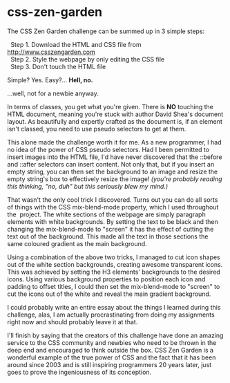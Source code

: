 # css-zen-garden

The CSS Zen Garden challenge can be summed up in 3 simple steps:

  Step 1. Download the HTML and CSS file from http://www.csszengarden.com<br>
  Step 2. Style the webpage by only editing the CSS file<br>
  Step 3. Don't touch the HTML file

Simple? Yes. Easy?... <b>Hell, no.</b>

...well, not for a newbie anyway.

In terms of classes, you get what you're given. There is <b>NO</b> touching the HTML document, meaning you're stuck with author David Shea's document layout.
As beautifully and expertly crafted as the document is, if an element isn't classed, you need to use pseudo selectors to get at them.

This alone made the challenge worth it for me. As a new programmer, I had no idea of the power of CSS pseudo selectors. Had I been permitted to insert
images into the HTML file, I'd have never discovered that the ::before and ::after selectors can insert content. Not only that, but if you insert an empty string,
you can then set the background to an image and resize the empty string's box to effectively resize the image! <i>(you're probably reading this thinking, "no, duh"
but this seriously blew my mind.)</i>

That wasn't the only cool trick I discovered. Turns out you can do all sorts of things with the CSS mix-blend-mode property, which I used throughout the 
project. The white sections of the webpage are simply paragraph elements with white backgrounds. By setting the text to be black and then changing 
the mix-blend-mode to "screen" it has the effect of cutting the text out of the background. This made all the text in those sections the same coloured gradient 
as the main background.

Using a combination of the above two tricks, I managed to cut icon shapes out of the white section backgrounds, creating awesome transparent icons. This was
achieved by setting the H3 elements' backgrounds to the desired icons. Using various background properties to position each icon and padding to offset titles,
I could then set the mix-blend-mode to "screen" to cut the icons out of the white and reveal the main gradient background.

I could probably write an entire essay about the things I learned during this challenge, alas, I am actually procrastinating from doing my assignments right now
and should probably leave it at that.

I'll finish by saying that the creators of this challenge have done an amazing service to the CSS community and newbies who need to be thrown in the deep end and 
encouraged to think outside the box. CSS Zen Garden is a wonderful example of the true power of CSS and the fact that it has been around since 2003 and is still 
inspiring programmers 20 years later, just goes to prove the ingeniousness of its conception.

